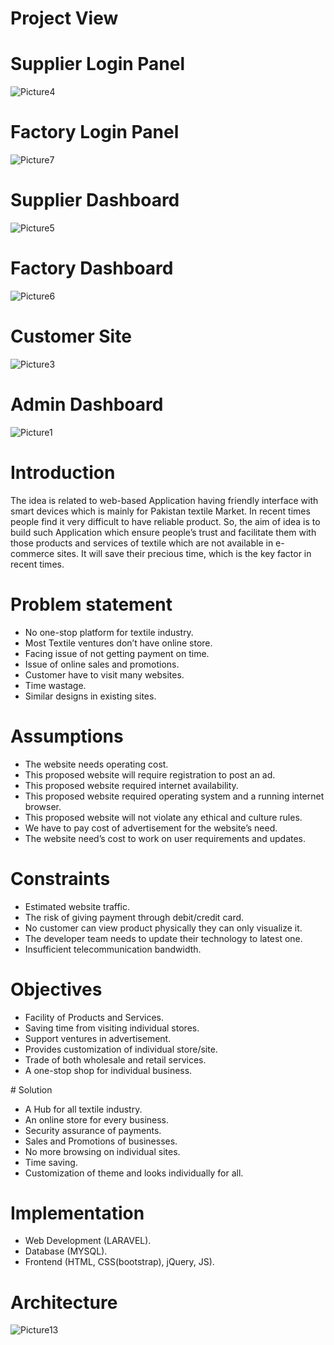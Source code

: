 # Project View 

# Supplier Login Panel 
![Picture4](https://user-images.githubusercontent.com/55245952/72888513-8148a380-3d2f-11ea-8e1d-96eca19f21a3.png)
# Factory Login Panel
![Picture7](https://user-images.githubusercontent.com/55245952/72887330-4c3b5180-3d2d-11ea-8825-e5daf8b6ea54.png)
# Supplier Dashboard
![Picture5](https://user-images.githubusercontent.com/55245952/72887901-5f025600-3d2e-11ea-8528-6575d9f2d624.png)
# Factory Dashboard
![Picture6](https://user-images.githubusercontent.com/55245952/72887942-74778000-3d2e-11ea-9953-d3d7838f6263.png)
# Customer Site
![Picture3](https://user-images.githubusercontent.com/55245952/72887957-7b9e8e00-3d2e-11ea-97f4-d1f4f0bebb46.png)
# Admin Dashboard
![Picture1](https://user-images.githubusercontent.com/55245952/72888641-bead3100-3d2f-11ea-822d-069271c3eeb4.png)
# Introduction

The idea is related to web-based Application having friendly interface with smart devices which is mainly for Pakistan textile Market. In recent times people find it very difficult to have reliable product. So, the aim of idea is to build such Application which ensure people’s trust and facilitate them with those products and services of textile which are not available in e-commerce sites. It will save their precious time, which is the key factor in recent times.

# Problem statement
<ul>
<li>No one-stop platform for textile industry.</li>
<li>Most Textile ventures don’t have online store. </li>
<li>Facing issue of not getting payment on time.</li>
<li>Issue of online sales and promotions.</li>
<li>Customer have to visit many websites.</li>
<li>Time wastage.</li>
<li>Similar designs in existing sites.</li>
      </ul>
    

# Assumptions
<ul>
<li>The website needs operating cost.</li>
<li>This proposed website will require registration to post an ad.</li>
<li>This proposed website required internet availability.</li>
<li>This proposed website required operating system and a running internet browser.</li>
<li>This proposed website will not violate any ethical and culture rules.</li>
<li>We have to pay cost of advertisement for the website’s need.</li>
<li>The website need’s cost to work on user requirements and updates.</li>
    </ul>

# Constraints
<ul>
<li>Estimated website traffic.
<li>The risk of giving payment through debit/credit card.</li>
<li>No customer can view product physically they can only visualize it.</li>
<li>The developer team needs to update their technology to latest one.</li>
<li>Insufficient telecommunication bandwidth.</li>
    </ul>
    
# Objectives
<ul>
<li>Facility of Products and Services.</li>
<li>Saving time from visiting individual stores. </li>
<li>Support ventures in advertisement. </li>
<li>Provides customization of individual store/site. </li>
<li>Trade of both wholesale and retail services.</li>
<li>A one-stop shop for individual business.</li>
      </ul>
# Solution
<ul>
<li>A Hub for all textile industry.</li>
<li>An online store for every business.</li>
<li>Security assurance of payments.</li>
<li>Sales and Promotions of businesses.</li>
<li>No more browsing on individual sites.</li>
<li>Time saving.</li>
<li>Customization of theme and looks individually for all.</li>
  </ul>

# Implementation
<ul>
<li>Web Development (LARAVEL).</li>
<li>Database (MYSQL).</li>
<li>Frontend (HTML, CSS(bootstrap), jQuery, JS).</li>
</ul>

# Architecture

![Picture13](https://user-images.githubusercontent.com/55245952/72890901-cde2ad80-3d34-11ea-876c-b0da7c96fc0e.png)


  

      
      
      


